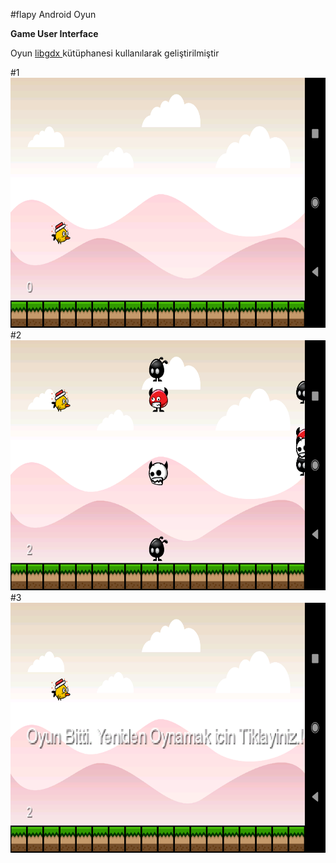#flapy
Android Oyun

<b> Game User Interface </b>

<p> Oyun  <a target="_blank" href="https://libgdx.badlogicgames.com/" >  libgdx </a>  kütüphanesi kullanılarak geliştirilmiştir </p>
#1
<img src="https://github.com/ertugruldeniz/flapy/blob/master/1.png" width="900" height="400"/>
#2
<img src="https://github.com/ertugruldeniz/flapy/blob/master/3.png" width="900" height="400"/>
#3
<img src="https://github.com/ertugruldeniz/flapy/blob/master/2.png" width="900" height="400"/>


